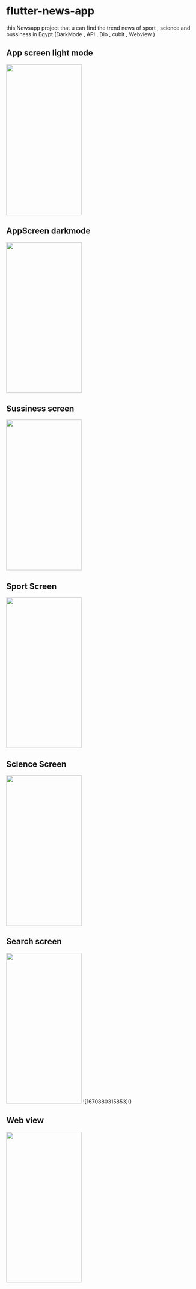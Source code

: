 # flutter-news-app
this Newsapp project that u can find the trend news of sport , science and  bussiness in Egypt 
(DarkMode , API , Dio , cubit , Webview )

## App screen light mode 
<img src="https://user-images.githubusercontent.com/63354831/207158824-25daf575-bfb4-49c1-b436-a8fbcb89a538.jpg" width="200" height="400" />


## AppScreen darkmode
<img src="https://user-images.githubusercontent.com/63354831/207158854-1be19d3c-dfc9-4684-b8c7-40a8c3fcc46f.jpg" width="200" height="400" />


## Sussiness screen
<img src="https://user-images.githubusercontent.com/63354831/207159117-dd6ae5ea-905d-4b0e-9c38-cf8d74b839d8.jpg" width="200" height="400" />


## Sport Screen 
<img src="https://user-images.githubusercontent.com/63354831/207159212-e5baf255-7c97-4ffb-b843-5d307bffe6f4.jpg" width="200" height="400" />


## Science Screen
<img src="https://user-images.githubusercontent.com/63354831/207159258-13b7b361-22b3-4798-a8e9-c31bb3e44b9a.jpg" width="200" height="400" />


## Search screen
<img src="https://user-images.githubusercontent.com/63354831/207159436-3eaa757d-d2a8-4b99-a2f1-073c0cb3ed6d.jpg" width="200" height="400" />
![1670880315853]()

## Web view
<img src="https://user-images.githubusercontent.com/63354831/207159393-09a6dd14-6bde-49db-9b13-71c5fb14729c.jpg" width="200" height="400" />


